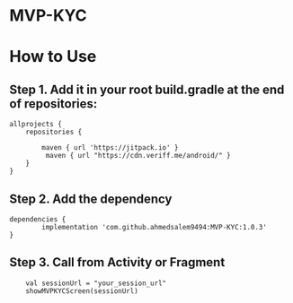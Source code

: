 # MVP-KYC

# How to Use


## Step 1. Add it in your root build.gradle at the end of repositories:
   	allprojects {
		repositories {
			
			maven { url 'https://jitpack.io' }
			 maven { url "https://cdn.veriff.me/android/" } 
		}
	}
  
## Step 2. Add the dependency

	dependencies {
	        implementation 'com.github.ahmedsalem9494:MVP-KYC:1.0.3'
	}
  
## Step 3. Call from Activity or Fragment

        val sessionUrl = "your_session_url"
        showMVPKYCScreen(sessionUrl)
  
